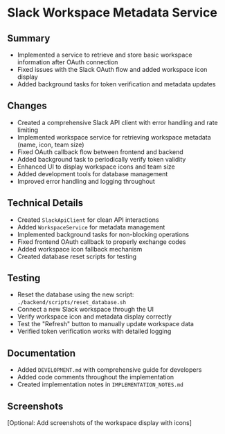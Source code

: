 # Slack Workspace Metadata Service

## Summary
- Implemented a service to retrieve and store basic workspace information after OAuth connection
- Fixed issues with the Slack OAuth flow and added workspace icon display
- Added background tasks for token verification and metadata updates

## Changes
- Created a comprehensive Slack API client with error handling and rate limiting
- Implemented workspace service for retrieving workspace metadata (name, icon, team size)
- Fixed OAuth callback flow between frontend and backend
- Added background task to periodically verify token validity
- Enhanced UI to display workspace icons and team size
- Added development tools for database management
- Improved error handling and logging throughout

## Technical Details
- Created `SlackApiClient` for clean API interactions
- Added `WorkspaceService` for metadata management
- Implemented background tasks for non-blocking operations
- Fixed frontend OAuth callback to properly exchange codes
- Added workspace icon fallback mechanism
- Created database reset scripts for testing

## Testing
- Reset the database using the new script: `./backend/scripts/reset_database.sh`
- Connect a new Slack workspace through the UI
- Verify workspace icon and metadata display correctly
- Test the "Refresh" button to manually update workspace data
- Verified token verification works with detailed logging

## Documentation
- Added `DEVELOPMENT.md` with comprehensive guide for developers
- Added code comments throughout the implementation
- Created implementation notes in `IMPLEMENTATION_NOTES.md`

## Screenshots
[Optional: Add screenshots of the workspace display with icons]